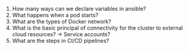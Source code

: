 1. How many ways can we declare variables in ansible?
2. What happens when a pod starts?
3. What are the types of Docker network?
4. What is the basic principal of connectivity for the cluster to external cloud resources? -> Service accounts?
5. What are the steps in CI/CD pipelines?
